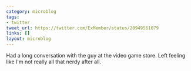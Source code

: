 ```yaml
---
category: microblog
tags:
- twitter
tweet_url: https://twitter.com/ExMember/status/20949561079
links: []
layout: microblog
---
```

Had a long conversation with the guy at the video game store. Left feeling like I'm not really all that nerdy after all.
